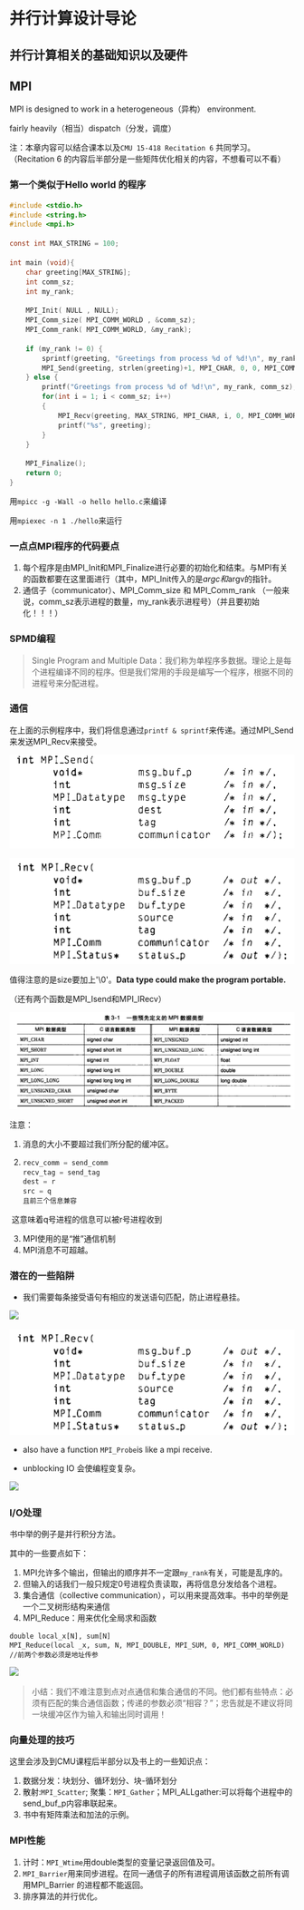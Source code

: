 # 并行计算设计导论

## 并行计算相关的基础知识以及硬件



## MPI

MPI is designed to work in a heterogeneous（异构） environment.

fairly heavily（相当）dispatch（分发，调度）

注：本章内容可以结合课本以及`CMU 15-418 Recitation 6` 共同学习。（Recitation 6 的内容后半部分是一些矩阵优化相关的内容，不想看可以不看）

### 第一个类似于Hello world 的程序

```c
#include <stdio.h>
#include <string.h>
#include <mpi.h>

const int MAX_STRING = 100;

int main (void){
    char greeting[MAX_STRING];
    int comm_sz;
    int my_rank;

    MPI_Init( NULL , NULL);
    MPI_Comm_size( MPI_COMM_WORLD , &comm_sz);
    MPI_Comm_rank( MPI_COMM_WORLD, &my_rank);

    if (my_rank != 0) {
        sprintf(greeting, "Greetings from process %d of %d!\n", my_rank, comm_sz);
        MPI_Send(greeting, strlen(greeting)+1, MPI_CHAR, 0, 0, MPI_COMM_WORLD);
    } else {
        printf("Greetings from process %d of %d!\n", my_rank, comm_sz);
        for(int i = 1; i < comm_sz; i++)
        {
            MPI_Recv(greeting, MAX_STRING, MPI_CHAR, i, 0, MPI_COMM_WORLD, MPI_STATUS_IGNORE);
            printf("%s", greeting);
        }
    }

    MPI_Finalize();
    return 0;
}

```

用`mpicc -g -Wall -o hello hello.c`来编译

用`mpiexec -n 1 ./hello`来运行

### 一点点MPI程序的代码要点

1. 每个程序是由MPI_Init和MPI_Finalize进行必要的初始化和结束。与MPI有关的函数都要在这里面进行（其中，MPI_Init传入的是*argc和*argv的指针。
2. 通信子（communicator）、MPI_Comm_size 和 MPI_Comm_rank （一般来说，comm_sz表示进程的数量，my_rank表示进程号）（并且要初始化！！！）

### SPMD编程

> Single Program and Multiple Data：我们称为单程序多数据。理论上是每个进程编译不同的程序。但是我们常用的手段是编写一个程序，根据不同的进程号来分配进程。

### 通信

在上面的示例程序中，我们将信息通过`printf & sprintf`来传递。通过MPI_Send来发送MPI_Recv来接受。

![](graph\Snipaste_2023-07-04_21-09-26.png)

![](graph\Snipaste_2023-07-04_21-48-39.png)

值得注意的是size要加上'\0'。**Data type could make the program portable.**

（还有两个函数是MPI_Isend和MPI_IRecv）

![](graph\Snipaste_2023-07-04_21-12-32.png)

注意：

1. 消息的大小不要超过我们所分配的缓冲区。

2. ```c
   recv_comm = send_comm
   recv_tag = send_tag
   dest = r
   src = q
   且前三个信息兼容
   ```

​	这意味着q号进程的信息可以被r号进程收到

3. MPI使用的是“推”通信机制
4. MPI消息不可超越。

### 潜在的一些陷阱

* 我们需要每条接受语句有相应的发送语句匹配，防止进程悬挂。

![](graph\Snipaste_2023-07-04_21-46-21.png)

![](graph\Snipaste_2023-07-04_21-48-39.png)

* also have a function `MPI_Probe`is like a mpi receive.

* unblocking IO 会使编程变复杂。

![](graph\Snipaste_2023-07-04_22-24-28.png)





### I/O处理

书中举的例子是并行积分方法。

其中的一些要点如下：

1. MPI允许多个输出，但输出的顺序并不一定跟`my_rank`有关，可能是乱序的。
2. 但输入的话我们一般只规定0号进程负责读取，再将信息分发给各个进程。
3. 集合通信（collective communication），可以用来提高效率。书中的举例是一个二叉树形结构来通信
4. MPI_Reduce：用来优化全局求和函数

```
double local_x[N], sum[N]
MPI_Reduce(local _x, sum, N, MPI_DOUBLE, MPI_SUM, 0, MPI_COMM_WORLD)
//前两个参数必须是地址传参
```



![](graph\Snipaste_2023-07-04_22-08-22.png)

> 小结：我们不难注意到点对点通信和集合通信的不同。他们都有些特点：必须有匹配的集合通信函数；传递的参数必须“相容？”；忠告就是不建议将同一块缓冲区作为输入和输出同时调用！



### 向量处理的技巧

这里会涉及到CMU课程后半部分以及书上的一些知识点：

1. 数据分发：块划分、循环划分、块-循环划分
2. 散射:`MPI_Scatter`; 聚集：`MPI_Gather`；MPI_ALLgather:可以将每个进程中的send_buf_p内容串联起来。
3. 书中有矩阵乘法和加法的示例。



### MPI性能

1. 计时：`MPI_Wtime`用double类型的变量记录返回值及可。
2. `MPI_Barrier`用来同步进程。在同一通信子的所有进程调用该函数之前所有调用MPI_Barrier 的进程都不能返回。
3. 排序算法的并行优化。
